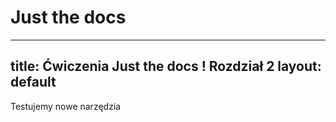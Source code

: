# Just the docs 
---
title: Ćwiczenia Just the docs ! Rozdział 2
layout: default
---

Testujemy nowe narzędzia
